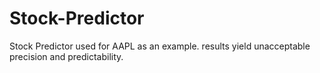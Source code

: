 # Stock-Predictor
Stock Predictor used for AAPL as an example. results yield unacceptable precision and predictability.

